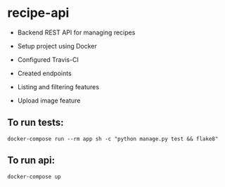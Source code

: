 # recipe-api


- Backend REST API for managing recipes

- Setup project using Docker

- Configured Travis-CI

- Created endpoints

- Listing and filtering features

- Upload image feature

## To run tests:
```docker-compose run --rm app sh -c "python manage.py test && flake8"```

## To run api:
```docker-compose up```




